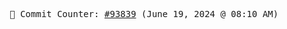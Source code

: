 <p align="center">
    <samp>
        📮 Commit Counter: <a href="https://github.com/Javascript-void0/Javascript-void0/commits/main">#93839</a> (June 19, 2024 @ 08:10 AM)
    </samp>
</p>